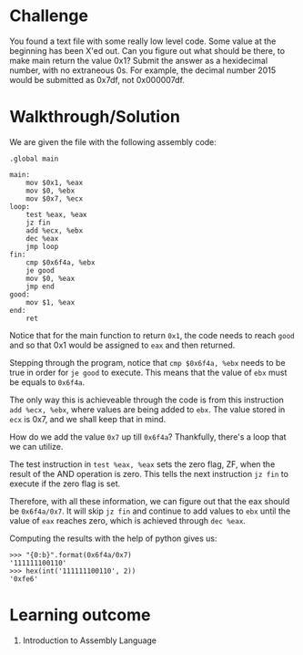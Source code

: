 # Challenge

You found a text file with some really low level code. Some value at the beginning has been X'ed out. Can you figure out what should be there, to make main return the value 0x1? Submit the answer as a hexidecimal number, with no extraneous 0s. For example, the decimal number 2015 would be submitted as 0x7df, not 0x000007df.

# Walkthrough/Solution

We are given the file with the following assembly code:
```
.global main

main:
    mov $0x1, %eax
    mov $0, %ebx
    mov $0x7, %ecx
loop:
    test %eax, %eax
    jz fin
    add %ecx, %ebx
    dec %eax
    jmp loop
fin:
    cmp $0x6f4a, %ebx
    je good
    mov $0, %eax
    jmp end
good:
    mov $1, %eax
end:
    ret
```
Notice that for the main function to return `0x1`, the code needs to reach `good` and so that 0x1 would be assigned to `eax` and then returned. </br>

Stepping through the program, notice that `cmp $0x6f4a, %ebx` needs to be true in order for `je good` to execute. This means that the value of `ebx` must be equals to `0x6f4a`. </br>

The only way this is achieveable through the code is from this instruction `add %ecx, %ebx`, where values are being added to `ebx`. The value stored in `ecx` is 0x7, and we shall keep that in mind. </br>

How do we add the value `0x7` up till `0x6f4a`? Thankfully, there's a loop that we can utilize. </br>

The test instruction in `test %eax, %eax` sets the zero flag, ZF, when the result of the AND operation is zero. This tells the next instruction `jz fin` to execute if the zero flag is set. </br>

Therefore, with all these information, we can figure out that the eax should be `0x6f4a/0x7`. It will skip `jz fin` and continue to add values to `ebx` until the value of `eax` reaches zero, which is achieved through `dec %eax`. </br>

Computing the results with the help of python gives us:

```
>>> "{0:b}".format(0x6f4a/0x7)
'111111100110'
>>> hex(int('111111100110', 2))
'0xfe6'
```

# Learning outcome
1) Introduction to Assembly Language



